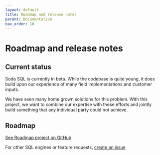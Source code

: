 ```yaml
---
layout: default
title: Roadmap and release notes
parent: Documentation
nav_order: 10
---
```


# Roadmap and release notes

## Current status

Soda SQL is currently in beta. While the codebase is quite young, it does build upon our 
experience of many field implementations and customer inputs.  

We have seen many home grown solutions for this problem.  With this project, we want to 
combine our expertise with these efforts and jointly build something that any individual party 
could not achieve.

## Roadmap  

[See Roadmap project on GitHub](https://github.com/sodadata/soda-sql/projects/1)

For other SQL engines or feature requests, [create an issue](https://github.com/sodadata/soda-sql/issues/new)
